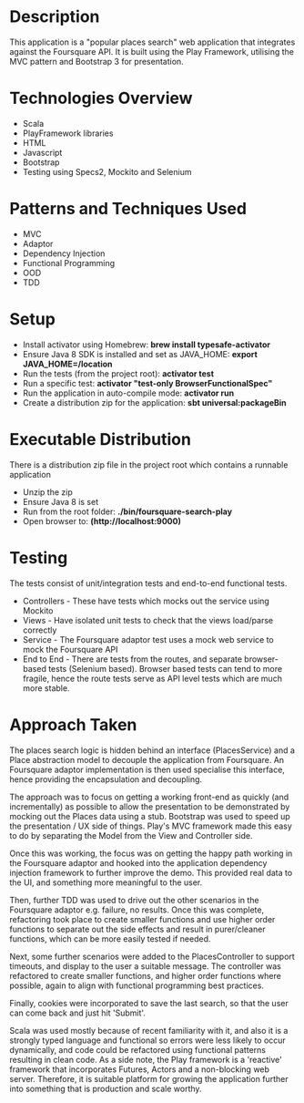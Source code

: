 # Description

This application is a "popular places search" web application that integrates against the Foursquare API.
It is built using the Play Framework, utilising the MVC pattern and Bootstrap 3 for presentation.

# Technologies Overview

- Scala
- PlayFramework libraries
- HTML
- Javascript
- Bootstrap
- Testing using Specs2, Mockito and Selenium

# Patterns and Techniques Used

- MVC
- Adaptor
- Dependency Injection
- Functional Programming
- OOD
- TDD

# Setup

- Install activator using Homebrew:
    **brew install typesafe-activator**
- Ensure Java 8 SDK is installed and set as JAVA_HOME:
    **export JAVA_HOME=/location**
- Run the tests (from the project root):
    **activator test**
- Run a specific test:
    **activator "test-only BrowserFunctionalSpec"**
- Run the application in auto-compile mode:
    **activator run**
- Create a distribution zip for the application:
    **sbt universal:packageBin**

# Executable Distribution

There is a distribution zip file in the project root which contains a runnable application

- Unzip the zip
- Ensure Java 8 is set
- Run from the root folder:
    **./bin/foursquare-search-play**
- Open browser to:
    **(http://localhost:9000)**

# Testing

The tests consist of unit/integration tests and end-to-end functional tests.

- Controllers - These have tests which mocks out the service using Mockito
- Views - Have isolated unit tests to check that the views load/parse correctly
- Service - The Foursquare adaptor test uses a mock web service to mock the Foursquare API
- End to End - There are tests from the routes, and separate browser-based tests (Selenium based).
Browser based tests can tend to more fragile, hence the route tests serve as API level tests which are much more stable.

# Approach Taken

The places search logic is hidden behind an interface (PlacesService) and a Place abstraction model to decouple the application
from Foursquare. An Foursquare adaptor implementation is then used specialise this interface, hence providing the
encapsulation and decoupling.

The approach was to focus on getting a working front-end as quickly (and incrementally) as possible to allow the presentation
to be demonstrated by mocking out the Places data using a stub. Bootstrap was used to speed up the presentation / UX side of things.
Play's MVC framework made this easy to do by separating the Model from the View and Controller side.

Once this was working, the focus was on getting the happy path working in the Foursquare adaptor and hooked into the
application dependency injection framework to further improve the demo. This provided real data to the UI, and something
more meaningful to the user.

Then, further TDD was used to drive out the other scenarios in the Foursquare adaptor e.g. failure, no results. Once this was complete,
refactoring took place to create smaller functions and use higher order functions to separate out the side effects and
result in purer/cleaner functions, which can be more easily tested if needed.

Next, some further scenarios were added to the PlacesController to support timeouts, and display to the user a suitable
message. The controller was refactored to create smaller functions, and higher order functions where possible, again to
align with functional programming best practices.

Finally, cookies were incorporated to save the last search, so that the user can come back and just hit 'Submit'.

Scala was used mostly because of recent familiarity with it, and also it is a strongly typed language and functional so
errors were less likely to occur dynamically, and code could be refactored using functional patterns resulting in clean code.
As a side note, the Play framework is a 'reactive' framework that incorporates Futures, Actors and a non-blocking web server.
Therefore, it is suitable platform for growing the application further into something that is production and scale worthy.







